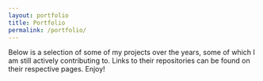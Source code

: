 ```yaml
---
layout: portfolio
title: Portfolio
permalink: /portfolio/
---
```


Below is a selection of some of my projects over the years, some of which I am still actively contributing to. Links to their repositories can be found on their respective pages. Enjoy!